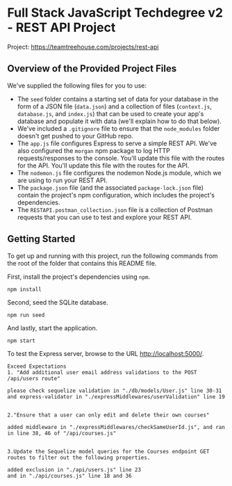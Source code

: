 # Full Stack JavaScript Techdegree v2 - REST API Project

Project: https://teamtreehouse.com/projects/rest-api

## Overview of the Provided Project Files

We've supplied the following files for you to use:

-   The `seed` folder contains a starting set of data for your database in the form of a JSON file (`data.json`) and a collection of files (`context.js`, `database.js`, and `index.js`) that can be used to create your app's database and populate it with data (we'll explain how to do that below).
-   We've included a `.gitignore` file to ensure that the `node_modules` folder doesn't get pushed to your GitHub repo.
-   The `app.js` file configures Express to serve a simple REST API. We've also configured the `morgan` npm package to log HTTP requests/responses to the console. You'll update this file with the routes for the API. You'll update this file with the routes for the API.
-   The `nodemon.js` file configures the nodemon Node.js module, which we are using to run your REST API.
-   The `package.json` file (and the associated `package-lock.json` file) contain the project's npm configuration, which includes the project's dependencies.
-   The `RESTAPI.postman_collection.json` file is a collection of Postman requests that you can use to test and explore your REST API.

## Getting Started

To get up and running with this project, run the following commands from the root of the folder that contains this README file.

First, install the project's dependencies using `npm`.

```
npm install

```

Second, seed the SQLite database.

```
npm run seed
```

And lastly, start the application.

```
npm start
```

To test the Express server, browse to the URL [http://localhost:5000/](http://localhost:5000/).

```
Exceed Expectations
1. "Add additional user email address validations to the POST /api/users route"

please check sequelize validation in "./db/models/User.js" line 30-31
and express-validator in "./expressMiddlewares/userValidation" line 19


2."Ensure that a user can only edit and delete their own courses"

added middleware in "./expressMiddlewares/checkSameUserId.js", and ran in line 38, 46 of "/api/courses.js"


3.Update the Sequelize model queries for the Courses endpoint GET routes to filter out the following properties.

added exclusion in "./api/users.js" line 23
and in "./api/courses.js" line 18 and 36
```
